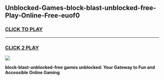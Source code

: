
## Unblocked-Games-block-blast-unblocked-free-Play-Online-Free-euof0
<h3>
<a href="https://premium76.site?title=block-blast-unblocked-free&ref=26A">CLICK TO PLAY</a></h3>
<hr>

<h3>
<a href="https://premium76.site?title=block-blast-unblocked-free&ref=26A">CLICK 2 PLAY</a>
  
</h3>

<a href="https://premium76.site?title=block-blast-unblocked-free&ref=26A"><img src="https://clearcache.store/games.png"></a>


**block-blast-unblocked-free games unblocked: Your Gateway to Fun and Accessible Online Gaming**
